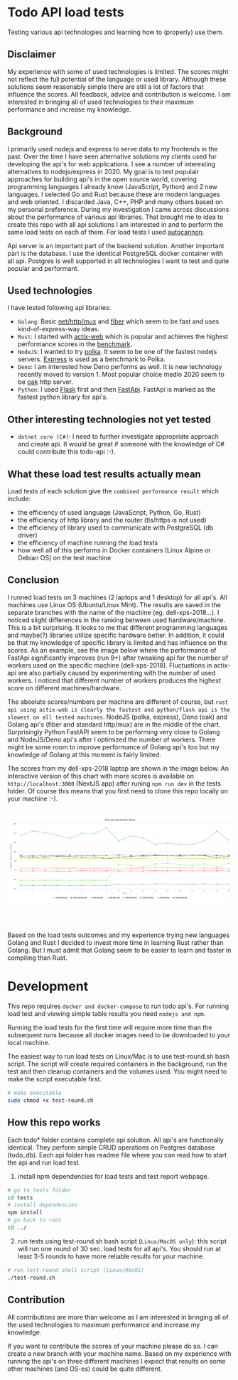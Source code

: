 # Todo API load tests

Testing various api technologies and learning how to (properly) use them.

## Disclaimer

My experience with some of used technologies is limited. The scores might not reflect the full potential of the language or used library. Although these solutions seem reasonably simple there are still a lot of factors that influence the scores. All feedback, advice and contribution is welcome. I am interested in bringing all of used technologies to their maximum performance and increase my knowledge.

## Background

I primarily used nodejs and express to serve data to my frontends in the past. Over the time I have seen alternative solutions my clients used for developing the api's for web applications. I see a number of interesting alternatives to nodejs/express in 2020. My goal is to test populair approaches for building api's in the open source world, covering programming languages I already know (JavaScript, Python) and 2 new languages. I selected Go and Rust because these are modern languages and web oriented. I discarded Java, C++, PHP and many others based on my personal preference. During my investigation I came across discussions about the performance of various api libraries. That brought me to idea to create this repo with all api solutions I am interested in and to perform the same load tests on each of them. For load tests I used [autocannon](https://github.com/mcollina/autocannon).

Api server is an important part of the backend solution. Another important part is the database. I use the identical PostgreSQL docker container with all api. Postgres is well supported in all technologies I want to test and quite popular and performant.

## Used technologies

I have tested following api libraries:

- `Golang`: Basic [net/http/mux](https://golang.org/pkg/net/http/) and [fiber](https://github.com/gofiber/fiber) which seem to be fast and uses kind-of-express-way ideas.
- `Rust`: I started with [actix-web](https://github.com/actix/actix-web) which is popular and achieves the highest performance scores in the [benchmark](https://www.techempower.com/benchmarks/#section=data-r0&hw=ph&test=composite&a=2).
- `NodeJS`: I wanted to try [polka](https://github.com/lukeed/polka). It seem to be one of the fastest nodejs servers. [Express](https://expressjs.com/) is used as a benchmark to Polka.
- `Deno`: I am interested how Deno performs as well. It is new technology recently moved to version 1. Most popular choice medio 2020 seem to be [oak](https://github.com/oakserver/oak) http server.
- `Python`: I used [Flask](https://flask.palletsprojects.com/en/1.1.x/) first and then [FastApi](https://github.com/tiangolo/fastapi). FastApi is marked as the fastest python library for api's.

## Other interesting technologies not yet tested

- `dotnet core (C#)`: I need to further investigate appropriate approach and create api. It would be great if someone with the knowledge of C# could contribute this todo-api :-).

## What these load test results actually mean

Load tests of each solution give the `combined performance result` which include:

- the efficiency of used language (JavaScript, Python, Go, Rust)
- the efficiency of http library and the router (tls/https is not used)
- the efficiency of library used to communicate with PostgreSQL (db driver)
- the efficiency of machine running the load tests
- how well all of this performs in Docker containers (Linux Alpine or Debian OS) on the test machine

## Conclusion

I runned load tests on 3 machines (2 laptops and 1 desktop) for all api's. All machines use Linux OS (Ubuntu/Linux Mint). The results are saved in the separate branches with the name of the machine (eg. dell-xps-2018...). I noticed slight differences in the ranking between used hardware/machine. This is a bit surprising. It looks to me that different programming languages and maybe(?) libraries utilize specific hardware better. In addition, it could be that my knowledge of specific library is limited and has influence on the scores. As an example, see the image below where the performance of FastApi significantly improves (run 9+) after tweaking api for the number of workers used on the specific machine (dell-xps-2018). Fluctuations in actix-api are also partially caused by experimenting with the number of used workers. I noticed that different number of workers produces the highest score on different machines/hardware.

The absolute scores/numbers per machine are different of course, but `rust api using actix-web is clearly the fastest and python/flask api is the slowest on all tested machines`. NodeJS (polka, express), Deno (oak) and Golang api's (fiber and standard http/mux) are in the middle of the chart. Surprisingly Python FastAPI seem to be performing very close to Golang and NodeJS/Deno api's after I optimized the number of workers. There might be some room to improve performance of Golang api's too but my knowledge of Golang at this moment is fairly limited.

The scores from my dell-xps-2018 laptop are shown in the image below. An interactive version of this chart with more scores is available on `http://localhost:3000` (NextJS app) after runing `npm run dev` in the tests folder. Of course this means that you first need to clone this repo locally on your machine :-).
<br/><br/>

<img src="todo-api-loadtest-dell-xps-200817.png">

<br/><br/>

Based on the load tests outcomes and my experience trying new languages Golang and Rust I decided to invest more time in learning Rust rather than Golang. But I must admit that Golang seem to be easier to learn and faster in compiling than Rust.

# Development

This repo requires `docker and docker-compose` to run todo api's. For running load test and viewing simple table results you need `nodejs and npm`.

Running the load tests for the first time will require more time than the subsequent runs because all docker images need to be downloaded to your local machine.

The easiest way to run load tests on Linux/Mac is to use test-round.sh bash script. The script will create required containers in the background, run the test and then cleanup containers and the volumes used. You might need to make the script executable first.

```bash
# make executable
sudo chmod +x test-round.sh
```

## How this repo works

Each todo* folder contains complete api solution. All api's are functionally identical. They perform simple CRUD operations on Postgres database (todo_db). Each api folder has readme file where you can read how to start the api and run load test.

1. install npm dependencies for load tests and test report webpage.

```bash
# go to tests folder
cd tests
# install dependencies
npm install
# go back to root
cd ../
```

2. run tests using test-round.sh bash script (`Linux/MacOS only`): this script will run one round of 30 sec. load tests for all api's. You should run at least 3-5 rounds to have more reliable results for your machine.

```bash
# run test-round shell script (linux/MacOS)
./test-round.sh
```

## Contribution

All contributions are more than welcome as I am interested in bringing all of the used technologies to maximum performance and increase my knowledge.

If you want to contribute the scores of your machine please do so. I can create a new branch with your machine name. Based on my experience with running the api's on three different machines I expect that results on some other machines (and OS-es) could be quite different.
